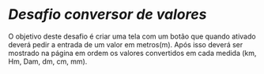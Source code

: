 # *Desafio conversor de valores*

O objetivo deste desafio é criar uma tela com um botão que quando ativado deverá pedir a entrada de um valor em metros(m). Após isso deverá ser mostrado na página em ordem os valores convertidos em cada medida (km, Hm, Dam, dm, cm, mm).